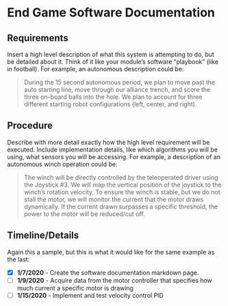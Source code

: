 # End Game Software Documentation

## Requirements

Insert a high level description of what this system is attempting to do, but be detailed about it. Think of it like your module’s software “playbook” (like in football). For example, an autonomous description could be:

> During the 15 second autonomous period, we plan to move past the auto starting line, move through our alliance trench, and score the three on-board balls into the hole. We plan to account for three different starting robot configurations (left, center, and right).

## Procedure

Describe with more detail exactly how the high level requirement will be executed. Include implementation details, like which algorithms you will be using, what sensors you will be accessing. For example, a description of an autonomous winch operation could be:

> The winch will be directly controlled by the teleoperated driver using the Joystick #3. We will map the vertical position of the joystick to the winch’s rotation velocity. To ensure the winch is stable, but we do not stall the motor, we will monitor the current that the motor draws dynamically. If the current drawn surpasses a specific threshold, the power to the motor will be reduced/cut off.

## Timeline/Details

Again this a sample, but this is what it would like for the same example as the last:

- [x] **1/7/2020** - Create the software documentation markdown page.
- [ ] **1/9/2020** - Acquire data from the motor controller that specifies how much current a specific motor is drawing
- [ ] **1/15/2020** - Implement and test velocity control PID